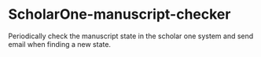 # ScholarOne-manuscript-checker
Periodically check the manuscript state in the scholar one system and send email when finding a new state.
